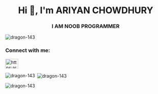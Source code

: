 <h1 align="center">Hi 👋, I'm ARIYAN CHOWDHURY</h1>
<h3 align="center">I AM NOOB PROGRAMMER</h3>
<p align="left"> <img src="https://komarev.com/ghpvc/?username=dragon-143&label=Profile%20views&color=0e75b6&style=flat" alt="dragon-143" /> </p>

<h3 align="left">Connect with me:</h3>
<p align="left">
<a href="https://fb.com/https:ariyan.chowdhury.official.3812" target="blank"><img align="center" src="https://raw.githubusercontent.com/rahuldkjain/github-profile-readme-generator/master/src/images/icons/Social/facebook.svg" alt="https:ariyan.chowdhury.official.3812" height="30" width="40" /></a>
</p>

<p><img align="left" src="https://github-readme-stats.vercel.app/api/top-langs?username=dragon-143&show_icons=true&locale=en&layout=compact" alt="dragon-143" /></p>

<p>&nbsp;<img align="center" src="https://github-readme-stats.vercel.app/api?username=dragon-143&show_icons=true&locale=en" alt="dragon-143" /></p>

<p><img align="center" src="https://github-readme-streak-stats.herokuapp.com/?user=dragon-143&" alt="dragon-143" /></p>
